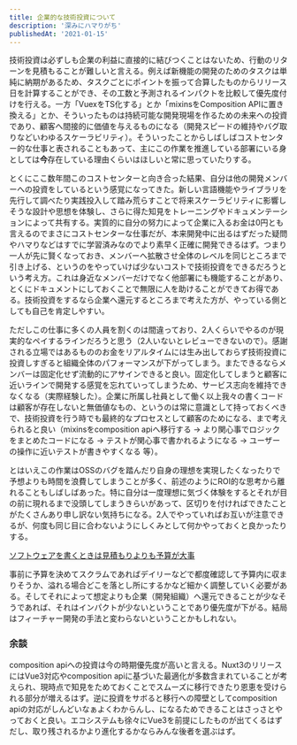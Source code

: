 ```yaml
---
title: 企業的な技術投資について
description: '深みにハマりがち'
publishedAt: '2021-01-15'
---
```


技術投資は必ずしも企業の利益に直接的に結びつくことはないため、行動のリターンを見積もることが難しいと言える。例えば新機能の開発のためのタスクは単純に納期があるため、タスクごとにポイントを振って合算したものからリリース日を計算することができ、その工数と予測されるインパクトを比較して優先度付けを行える。一方「VuexをTS化する」とか「mixinsをComposition APIに置き換える」とか、そういったものは持続可能な開発現場を作るための未来への投資であり、顧客へ間接的に価値を与えるものになる（開発スピードの維持やバグ取りなどいわゆるスケーラビリティ）。そういったことからしばしばコストセンター的な仕事と表されることもあって、主にこの作業を推進している部署にいる身としては**今**存在している理由くらいはほしいと常に思っていたりする。

とくにここ数年間このコストセンターと向き合った結果、自分は他の開発メンバーへの投資をしているという感覚になってきた。新しい言語機能やライブラリを先行して調べたり実践投入して踏み荒らすことで将来スケーラビリティに影響しそうな設計や思想を体験し、さらに得た知見をトレーニングやドキュメンテーションによって共有する。実質的に自分の努力によって企業に入るお金は0円とも言えるのでまさにコストセンターな仕事だが、本来開発中に出るはずだった疑問やハマりなどはすでに学習済みなのでより素早く正確に開発できるはず。つまり一人が先に賢くなっておき、メンバーへ拡散させ全体のレベルを同じところまで引き上げる、というのをやっていけば少ないコストで技術投資をできるだろうという考え方。これは身近なメンバーだけでなく他部署にも機能することがあり、とくにドキュメントにしておくことで無限に人を助けることができてお得である。技術投資をするなら企業へ還元するところまで考えた方が、やっている側としても自己を肯定しやすい。

ただしこの仕事に多くの人員を割くのは間違っており、2人くらいでやるのが現実的なペイするラインだろうと思う（2人いないとレビューできないので）。感謝される立場ではあるもののお金をリアルタイムには生み出しておらず技術投資に投資しすぎると組織全体のパフォーマンスが下がってしまう。またできるならメンバーは固定化せず流動的にアサインできると良い。固定化してしまうと顧客に近いラインで開発する感覚を忘れていってしまうため、サービス志向を維持できなくなる（実際経験した）。企業に所属し社員として働く以上我々の書くコードは顧客が存在しないと無価値なもの、というのは常に意識として持っておくべきで、技術投資を行う時でも最終的なプロセスとして顧客のためになる、まで考えられると良い（mixinsをcomposition apiへ移行する → より関心事でロジックをまとめたコードになる → テストが関心事で書かれるようになる → ユーザーの操作に近いテストが書きやすくなる 等）。

とはいえこの作業はOSSのバグを踏んだり自身の理想を実現したくなったりで予想よりも時間を浪費してしまうことが多く、前述のようにROI的な思考から離れることもしばしばあった。特に自分は一度理想に気づく体験をするとそれが目の前に現れるまで没頭してしまうきらいがあって、区切りを付ければできたことがたくさんあり申し訳ない気持ちになる。2人でやっていればお互いが注意できるが、何度も同じ目に合わないようにしくみとして何かやっておくと良かったりする。

[ソフトウェアを書くときは見積もりよりも予算が大事](https://note.com/fujimuradaisuke/n/n1ec91e02453f)

事前に予算を決めてスクラムであればデイリーなどで都度確認して予算内に収まりそうか、溢れる場合どこを落とし所にするかなど細かく調整していく必要がある。そしてそれによって想定よりも企業（開発組織）へ還元できることが少なそうであれば、それはインパクトが少ないということであり優先度が下がる。結局はフィーチャー開発の手法と変わらないということかもしれない。

### 余談

composition apiへの投資は今の時期優先度が高いと言える。Nuxt3のリリースにはVue3対応やcomposition apiに基づいた最適化が多数含まれていることが考えられ、現時点で知見をためておくことでスムーズに移行できたり恩恵を受けられる部分が増えるはず。逆に投資をサボると移行への障壁としてcomposition apiの対応がしんどいなぁよくわからんし、になるためできることはさっさとやっておくと良い。エコシステムも徐々にVue3を前提にしたものが出てくるはずだし、取り残されるかより進化するかならみんな後者を選ぶはず。
